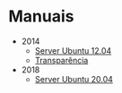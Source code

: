 # Manuais

* 2014
  * [Server Ubuntu 12.04](2014/Manual_Instalacao_e-Cidade_Ubuntu-12.04-Server-LTS.odt)
  * [Transparência](2014/Manual_Instalacao_e-Cidade-Transparencia_Ubuntu-12.04-Server-LTS.odt)
* 2018
  * [Server Ubuntu 20.04](2018/Manual_e-cidade_ubuntu20.04.pdf)
